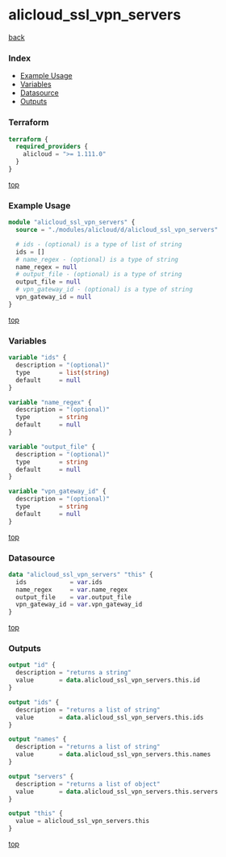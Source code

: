 # alicloud_ssl_vpn_servers

[back](../alicloud.md)

### Index

- [Example Usage](#example-usage)
- [Variables](#variables)
- [Datasource](#datasource)
- [Outputs](#outputs)

### Terraform

```terraform
terraform {
  required_providers {
    alicloud = ">= 1.111.0"
  }
}
```

[top](#index)

### Example Usage

```terraform
module "alicloud_ssl_vpn_servers" {
  source = "./modules/alicloud/d/alicloud_ssl_vpn_servers"

  # ids - (optional) is a type of list of string
  ids = []
  # name_regex - (optional) is a type of string
  name_regex = null
  # output_file - (optional) is a type of string
  output_file = null
  # vpn_gateway_id - (optional) is a type of string
  vpn_gateway_id = null
}
```

[top](#index)

### Variables

```terraform
variable "ids" {
  description = "(optional)"
  type        = list(string)
  default     = null
}

variable "name_regex" {
  description = "(optional)"
  type        = string
  default     = null
}

variable "output_file" {
  description = "(optional)"
  type        = string
  default     = null
}

variable "vpn_gateway_id" {
  description = "(optional)"
  type        = string
  default     = null
}
```

[top](#index)

### Datasource

```terraform
data "alicloud_ssl_vpn_servers" "this" {
  ids            = var.ids
  name_regex     = var.name_regex
  output_file    = var.output_file
  vpn_gateway_id = var.vpn_gateway_id
}
```

[top](#index)

### Outputs

```terraform
output "id" {
  description = "returns a string"
  value       = data.alicloud_ssl_vpn_servers.this.id
}

output "ids" {
  description = "returns a list of string"
  value       = data.alicloud_ssl_vpn_servers.this.ids
}

output "names" {
  description = "returns a list of string"
  value       = data.alicloud_ssl_vpn_servers.this.names
}

output "servers" {
  description = "returns a list of object"
  value       = data.alicloud_ssl_vpn_servers.this.servers
}

output "this" {
  value = alicloud_ssl_vpn_servers.this
}
```

[top](#index)